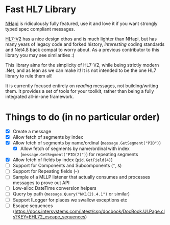 # Fast HL7 Library

[NHapi](https://github.com/nHapiNET/nHapi) is ridiculously fully featured, use it and love it if you want strongly typed spec compliant messages.

[HL7-V2](https://github.com/Efferent-Health/HL7-V2) has a nice design ethos and is much lighter than NHapi, but has many years of legacy code and forked history, _interesting_ coding standards and Net4.8 back compat to worry about.  As a previous contributor to this library you may see similarities :)

This library aims for the simplicity of HL7-V2, while being strictly modern .Net, and as lean as we can make it!  It is not intended to be the one HL7 library to rule them all!

It is currently focused entirely on _reading_ messages, not building/writing them.
It provides a set of tools for your toolkit, rather than being a fully integrated all-in-one framework.
 
# Things to do (in no particular order)

- [x] Create a message
- [x] Allow fetch of segments by index
- [x] Allow fetch of segments by name/ordinal (`message.GetSegment("PID")`)
  - [x] Allow fetch of segments by name/ordinal with index (`message.GetSegment("PID(2)")`) for repeating segments
- [x] Allow fetch of fields by index (`pid.GetField(4)`)
- [ ] Support for Components and Subcomponents (`^`, `&`)
- [ ] Support for Repeating fields (`~`)
- [ ] Sample of a MLLP listener that actually consumes and processes messages to prove out API 
- [ ] Low-alloc DateTime conversion helpers
- [ ] Query by path (`message.Query("NK1(2).4.1")` or similar)
- [ ] Support ILogger for places we swallow exceptions etc
- [ ] Escape sequences (https://docs.intersystems.com/latest/csp/docbook/DocBook.UI.Page.cls?KEY=EHL72_escape_sequences)
